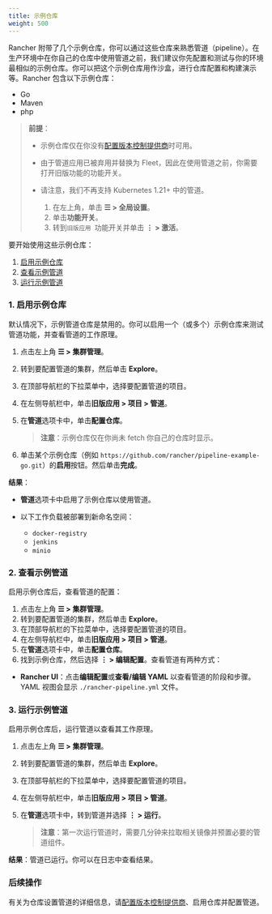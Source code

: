 ```yaml
---
title: 示例仓库
weight: 500
---
```


Rancher 附带了几个示例仓库，你可以通过这些仓库来熟悉管道（pipeline）。在生产环境中在你自己的仓库中使用管道之前，我们建议你先配置和测试与你的环境最相似的示例仓库。你可以把这个示例仓库用作沙盒，进行仓库配置和构建演示等。Rancher 包含以下示例仓库：

- Go
- Maven
- php

> **前提**：
>
> - 示例仓库仅在你没有[配置版本控制提供商]({{<baseurl>}}/rancher/v2.6/en/project-admin/pipelines)时可用。
> - 由于管道应用已被弃用并替换为 Fleet，因此在使用管道之前，你需要打开旧版功能的功能开关。
> - 请注意，我们不再支持 Kubernetes 1.21+ 中的管道。
>
>   1.  在左上角，单击 **☰ > 全局设置**。
>   1.  单击**功能开关**。
>   1.  转到`旧版应用 `功能开关并单击 **⋮ > 激活**。

要开始使用这些示例仓库：

1. [启用示例仓库](#1-enable-the-example-repositories)
2. [查看示例管道](#2-view-the-example-pipeline)
3. [运行示例管道](#3-run-the-example-pipeline)

### 1. 启用示例仓库

默认情况下，示例管道仓库是禁用的。你可以启用一个（或多个）示例仓库来测试管道功能，并查看管道的工作原理。

1. 点击左上角 **☰ > 集群管理**。
1. 转到要配置管道的集群，然后单击 **Explore**。
1. 在顶部导航栏的下拉菜单中，选择要配置管道的项目。
1. 在左侧导航栏中，单击**旧版应用 > 项目 > 管道**。
1. 在**管道**选项卡中，单击**配置仓库**。

   > **注意**：示例仓库仅在你尚未 fetch 你自己的仓库时显示。

1. 单击某个示例仓库（例如 `https://github.com/rancher/pipeline-example-go.git`）的**启用**按钮。然后单击**完成**。

**结果**：

- **管道**选项卡中启用了示例仓库以使用管道。

- 以下工作负载被部署到新命名空间：

  - `docker-registry`
  - `jenkins`
  - `minio`

### 2. 查看示例管道

启用示例仓库后，查看管道的配置：

1. 点击左上角 **☰ > 集群管理**。
1. 转到要配置管道的集群，然后单击 **Explore**。
1. 在顶部导航栏的下拉菜单中，选择要配置管道的项目。
1. 在左侧导航栏中，单击**旧版应用 > 项目 > 管道**。
1. 在**管道**选项卡中，单击**配置仓库**。
1. 找到示例仓库，然后选择 **⋮ > 编辑配置**。查看管道有两种方式：

- **Rancher UI**：点击**编辑配置**或**查看/编辑 YAML** 以查看管道的阶段和步骤。YAML 视图会显示 `./rancher-pipeline.yml` 文件。

### 3. 运行示例管道

启用示例仓库后，运行管道以查看其工作原理。

1. 点击左上角 **☰ > 集群管理**。
1. 转到要配置管道的集群，然后单击 **Explore**。
1. 在顶部导航栏的下拉菜单中，选择要配置管道的项目。
1. 在左侧导航栏中，单击**旧版应用 > 项目 > 管道**。
1. 在**管道**选项卡中，转到管道并选择 **⋮ > 运行**。

   > **注意**：第一次运行管道时，需要几分钟来拉取相关镜像并预置必要的管道组件。

**结果**：管道已运行。你可以在日志中查看结果。

### 后续操作

有关为仓库设置管道的详细信息，请[配置版本控制提供商]({{<baseurl>}}/rancher/v2.6/en/project-admin/pipelines)、启用仓库并配置管道。
